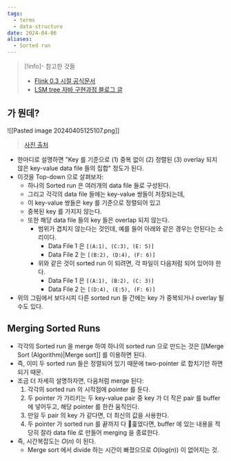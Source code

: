 ```yaml
---
tags:
  - terms
  - data-structure
date: 2024-04-06
aliases:
  - Sorted run
---
```

> [!info]- 참고한 것들
> - [Flink 0.3 시절 공식문서](https://nightlies.apache.org/flink/flink-table-store-docs-release-0.3/docs/concepts/lsm-trees/)
> - [LSM tree 자바 구현과정 블로그 글](https://itnext.io/log-structured-merge-tree-a79241c959e3)

## 가 뭔데?

![[Pasted image 20240405125107.png]]
> [사진 출처](https://nightlies.apache.org/flink/flink-table-store-docs-release-0.3/docs/concepts/lsm-trees/)

- 한마디로 설명하면 "Key 를 기준으로 (1) 중복 없이 (2) 정렬된 (3) overlay 되지 않은 key-value data file 들의 집합" 정도가 된다.
- 이것을 Top-down 으로 살펴보자:
	- 하나의 Sorted run 은 여러개의 data file 들로 구성된다.
	- 그리고 각각의 data file 들에는 key-value 쌍들이 저장되는데,
	- 이 key-value 쌍들은 key 를 기준으로 정렬되어 있고
	- 중복된 key 를 가지지 않는다.
	- 또한 해당 data file 들의 key 들은 overlap 되지 않는다.
		- 범위가 겹치지 않는다는 것인데, 예를 들어 아래와 같은 경우는 안된다는 소리이다.
			- Data File 1 은 `[(A:1), (C:3), (E: 5)]`
			- Data File 2 는 `[(B:2), (D:4), (F: 6)]`
		- 위와 같은 것이 sorted run 이 되려면, 각 파일이 다음처럼 되어 있어야 한다.
			- Data File 1 은 `[(A:1), (B:2), (C: 3)]`
			- Data File 2 는 `[(D:4), (E:5), (F: 6)]`
- 위의 그림에서 보다시피 다른 sorted run 들 간에는 key 가 중복되거나 overlay 될 수도 있다.

## Merging Sorted Runs

- 각각의 Sorted run 을 merge 하여 하나의 sorted run 으로 만드는 것은 [[Merge Sort (Algorithm)|Merge sort]] 를 이용하면 된다.
- 즉, 이미 두 sorted run 들은 정렬되어 있기 때문에 two-pointer 로 합치기만 하면 되기 때문.
- 조금 더 자세히 설명하자면, 다음처럼 merge 된다:
	1. 각각의 sorted run 의 시작점에 pointer 를 둔다.
	2. 두 pointer 가 가리키는 두 key-value pair 중 key 가 더 작은 pair 를 buffer 에 넣어두고, 해당 pointer 를 한칸 움직인다.
	3. 만일 두 pair 의 key 가 같다면, 더 최신의 값을 사용한다.
	4. 두 pointer 가 sorted run 를 끝까지 다 훑었다면, buffer 에 있는 내용을 적당히 잘라 data file 로 만들어 merging 을 종료한다.
- 즉, 시간복잡도는 $O(n)$ 이 된다.
	- Merge sort 에서 divide 하는 시간이 빠졌으므로 $O(log(n))$ 이 없어지는 것.